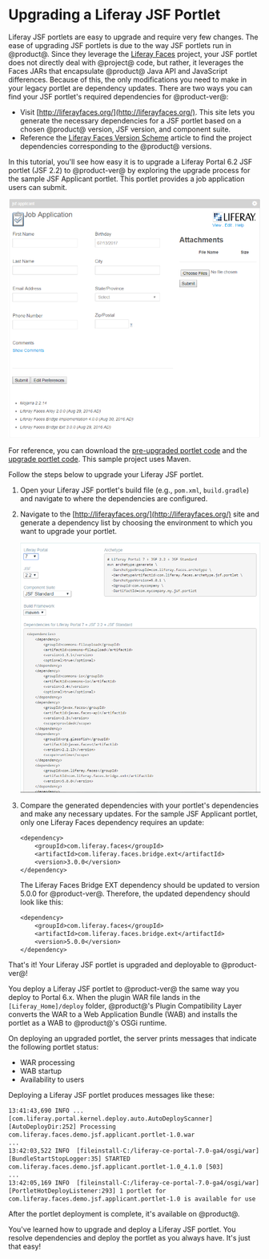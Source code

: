 # Upgrading a Liferay JSF Portlet [](id=upgrading-a-liferay-jsf-portlet)

Liferay JSF portlets are easy to upgrade and require very few changes. The ease
of upgrading JSF portlets is due to the way JSF portlets run in @product@.
Since they leverage the
[Liferay Faces](/develop/reference/-/knowledge_base/7-0/liferay-faces) project,
your JSF portlet does not directly deal with @project@ code, but rather, it
leverages the Faces JARs that encapsulate @product@ Java API and JavaScript
differences. Because of this, the only modifications you need to make in your
legacy portlet are dependency updates. There are two ways you can find your JSF
portlet's required dependencies for @product-ver@:

- Visit [http://liferayfaces.org/](http://liferayfaces.org/). This site lets you
  generate the necessary dependencies for a JSF portlet based on a chosen
  @product@ version, JSF version, and component suite.
- Reference the [Liferay Faces Version Scheme](/develop/reference/-/knowledge_base/7-0/liferay-faces-version-scheme)
  article to find the project dependencies corresponding to the @product@
  versions.

In this tutorial, you'll see how easy it is to upgrade a Liferay Portal 6.2 JSF
portlet (JSF 2.2) to @product-ver@ by exploring the upgrade process for the
sample JSF Applicant portlet. This portlet provides a job application users can
submit.

![Figure 1: The JSF Applicant portlet provides a job application for users to submit.](../../../../images/jsf-applicant-6-2.png)

For reference, you can download the
[pre-upgraded portlet code](/documents/10184/656312/jsf-applicant-portlet-6.2/b5e38053-229c-98db-a05e-ebccbcc6ce6b)
and the
[upgrade portlet code](/documents/10184/656312/jsf-applicant-portlet-7.0/10e4c0d3-51a0-4605-e7e9-5b306f9701fc).
This sample project uses Maven.

Follow the steps below to upgrade your Liferay JSF portlet.

1.  Open your Liferay JSF portlet's build file (e.g., `pom.xml`, `build.gradle`)
    and navigate to where the dependencies are configured.

2.  Navigate to the [http://liferayfaces.org/](http://liferayfaces.org/) site
    and generate a dependency list by choosing the environment to which you want
    to upgrade your portlet.

    ![Figure 2: The Liferay Faces site gives you options to generate many combinations of dependencies.](../../../../images/jsf-dependency-generation.png)

3.  Compare the generated dependencies with your portlet's dependencies and make
    any necessary updates. For the sample JSF Applicant portlet, only one
    Liferay Faces dependency requires an update:

        <dependency>
            <groupId>com.liferay.faces</groupId>
            <artifactId>com.liferay.faces.bridge.ext</artifactId>
            <version>3.0.0</version>
        </dependency>

    The Liferay Faces Bridge EXT dependency should be updated to version 5.0.0
    for @product-ver@. Therefore, the updated dependency should look like this:

        <dependency>
            <groupId>com.liferay.faces</groupId>
            <artifactId>com.liferay.faces.bridge.ext</artifactId>
            <version>5.0.0</version>
        </dependency>

That's it! Your Liferay JSF portlet is upgraded and deployable to @product-ver@!

You deploy a Liferay JSF portlet to @product-ver@ the same way you deploy to
Portal 6.x. When the plugin WAR file lands in the `[Liferay_Home]/deploy`
folder, @product@'s Plugin Compatibility Layer converts the WAR to a Web
Application Bundle (WAB) and installs the portlet as a WAB to @product@'s OSGi
runtime.

On deploying an upgraded portlet, the server prints messages that indicate the
following portlet status:

- WAR processing
- WAB startup
- Availability to users

Deploying a Liferay JSF portlet produces messages like these:

    13:41:43,690 INFO ... [com.liferay.portal.kernel.deploy.auto.AutoDeployScanner][AutoDeployDir:252] Processing com.liferay.faces.demo.jsf.applicant.portlet-1.0.war
    ...
    13:42:03,522 INFO  [fileinstall-C:/liferay-ce-portal-7.0-ga4/osgi/war][BundleStartStopLogger:35] STARTED com.liferay.faces.demo.jsf.applicant.portlet-1.0_4.1.0 [503]
    ...
    13:42:05,169 INFO  [fileinstall-C:/liferay-ce-portal-7.0-ga4/osgi/war][PortletHotDeployListener:293] 1 portlet for com.liferay.faces.demo.jsf.applicant.portlet-1.0 is available for use

After the portlet deployment is complete, it's available on @product@.

You've learned how to upgrade and deploy a Liferay JSF portlet. You resolve
dependencies and deploy the portlet as you always have. It's just that easy!
